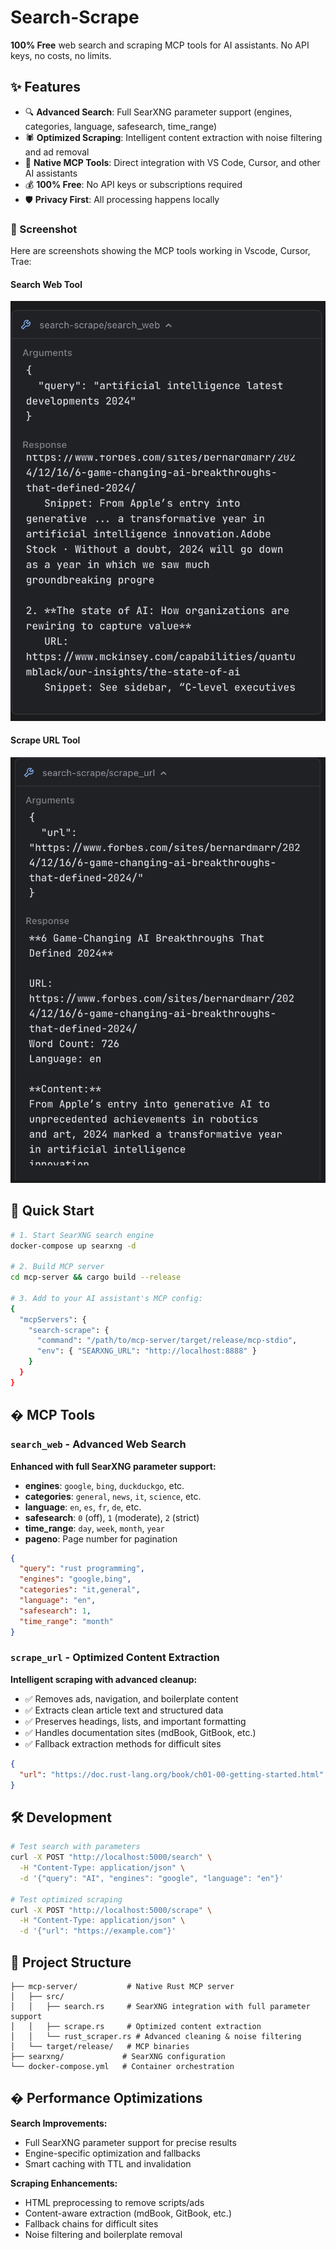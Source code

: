 # Search-Scrape

**100% Free** web search and scraping MCP tools for AI assistants. No API keys, no costs, no limits.

## ✨ Features

- 🔍 **Advanced Search**: Full SearXNG parameter support (engines, categories, language, safesearch, time_range)
- 🕷️ **Optimized Scraping**: Intelligent content extraction with noise filtering and ad removal
- 🔧 **Native MCP Tools**: Direct integration with VS Code, Cursor, and other AI assistants
- 💰 **100% Free**: No API keys or subscriptions required
- 🛡️ **Privacy First**: All processing happens locally

### 📸 Screenshot

Here are screenshots showing the MCP tools working in Vscode, Cursor, Trae:

#### Search Web Tool
![Search Web Tool Screenshot](docs/Screenshot%202025-08-09%20at%2023.31.06.png)

#### Scrape URL Tool  
![Scrape URL Tool Screenshot](docs/Screenshot%202025-08-09%20at%2023.31.43.png)

## 🚀 Quick Start

```bash
# 1. Start SearXNG search engine
docker-compose up searxng -d

# 2. Build MCP server
cd mcp-server && cargo build --release

# 3. Add to your AI assistant's MCP config:
{
  "mcpServers": {
    "search-scrape": {
      "command": "/path/to/mcp-server/target/release/mcp-stdio",
      "env": { "SEARXNG_URL": "http://localhost:8888" }
    }
  }
}
```

## � MCP Tools

### `search_web` - Advanced Web Search
**Enhanced with full SearXNG parameter support:**
- **engines**: `google`, `bing`, `duckduckgo`, etc.
- **categories**: `general`, `news`, `it`, `science`, etc.
- **language**: `en`, `es`, `fr`, `de`, etc.
- **safesearch**: `0` (off), `1` (moderate), `2` (strict)
- **time_range**: `day`, `week`, `month`, `year`
- **pageno**: Page number for pagination

```json
{
  "query": "rust programming",
  "engines": "google,bing",
  "categories": "it,general",
  "language": "en",
  "safesearch": 1,
  "time_range": "month"
}
```

### `scrape_url` - Optimized Content Extraction
**Intelligent scraping with advanced cleanup:**
- ✅ Removes ads, navigation, and boilerplate content
- ✅ Extracts clean article text and structured data
- ✅ Preserves headings, lists, and important formatting
- ✅ Handles documentation sites (mdBook, GitBook, etc.)
- ✅ Fallback extraction methods for difficult sites

```json
{
  "url": "https://doc.rust-lang.org/book/ch01-00-getting-started.html"
}
```

## 🛠️ Development

```bash
# Test search with parameters
curl -X POST "http://localhost:5000/search" \
  -H "Content-Type: application/json" \
  -d '{"query": "AI", "engines": "google", "language": "en"}'

# Test optimized scraping
curl -X POST "http://localhost:5000/scrape" \
  -H "Content-Type: application/json" \
  -d '{"url": "https://example.com"}'
```

## 📁 Project Structure

```
├── mcp-server/           # Native Rust MCP server
│   ├── src/
│   │   ├── search.rs     # SearXNG integration with full parameter support  
│   │   ├── scrape.rs     # Optimized content extraction
│   │   └── rust_scraper.rs # Advanced cleaning & noise filtering
│   └── target/release/   # MCP binaries
├── searxng/             # SearXNG configuration
└── docker-compose.yml   # Container orchestration
```

## � Performance Optimizations

**Search Improvements:**
- Full SearXNG parameter support for precise results
- Engine-specific optimization and fallbacks
- Smart caching with TTL and invalidation

**Scraping Enhancements:**
- HTML preprocessing to remove scripts/ads
- Content-aware extraction (mdBook, GitBook, etc.)  
- Fallback chains for difficult sites
- Noise filtering and boilerplate removal